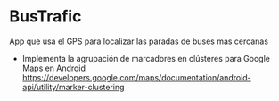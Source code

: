 # BusTrafic
App que usa el GPS para localizar las paradas de buses mas cercanas

- Implementa la agrupación de marcadores en clústeres para Google Maps en Android
https://developers.google.com/maps/documentation/android-api/utility/marker-clustering


